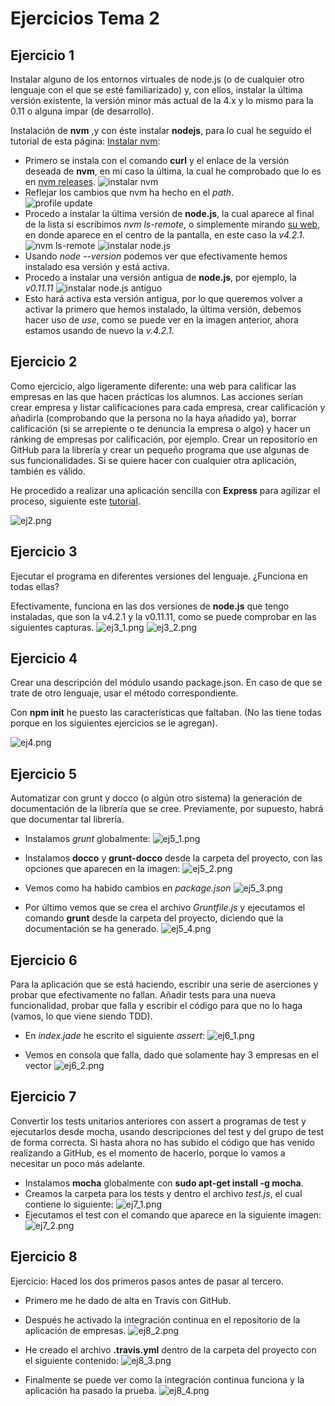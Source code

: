 # Ejercicios Tema 2
  
## Ejercicio 1

Instalar alguno de los entornos virtuales de node.js (o de cualquier otro lenguaje con el que se esté familiarizado) y, con ellos, instalar la última versión existente, la versión minor más actual de la 4.x y lo mismo para la 0.11 o alguna impar (de desarrollo).

Instalación de **nvm** ,y con éste instalar **nodejs**, para lo cual he seguido el tutorial de esta página: [Instalar nvm](https://www.digitalocean.com/community/tutorials/how-to-install-node-js-with-nvm-node-version-manager-on-a-vps):

- Primero se instala con el comando **curl** y el enlace de la versión deseada de **nvm**, en mi caso la última, la cual he comprobado que lo es en [nvm releases](https://github.com/creationix/nvm/releases).
![instalar nvm](http://i.imgur.com/gDzjOwA.png)
- Reflejar los cambios que nvm ha hecho en el *path*.  
![profile update](http://i.imgur.com/z1mvNxW.png)
- Procedo a instalar la última versión de **node.js**, la cual aparece al final de la lista si escribimos *nvm ls-remote*, o simplemente mirando [su web](https://nodejs.org/en/), en donde aparece en el centro de la pantalla, en este caso la *v4.2.1*.
![nvm ls-remote](http://i.imgur.com/ef53x8y.png)
![instalar node.js](http://i.imgur.com/bervxOz.png)
- Usando *node --version* podemos ver que efectivamente hemos instalado esa versión y está activa.
- Procedo a instalar una versión antigua de **node.js**, por ejemplo, la *v0.11.11* 
![instalar node.js antiguo](http://i.imgur.com/ZifJx5Z.png)
- Esto hará activa esta versión antigua, por lo que queremos volver a activar la primero que hemos instalado, la última versión, debemos hacer uso de *use*, como se puede ver en la imagen anterior, ahora estamos usando de nuevo la *v.4.2.1*.

## Ejercicio 2

Como ejercicio, algo ligeramente diferente: una web para calificar las empresas en las que hacen prácticas los alumnos. Las acciones serían crear empresa y listar calificaciones para cada empresa, crear calificación y añadirla (comprobando que la persona no la haya añadido ya), borrar calificación (si se arrepiente o te denuncia la empresa o algo) y hacer un ránking de empresas por calificación, por ejemplo. Crear un repositorio en GitHub para la librería y crear un pequeño programa que use algunas de sus funcionalidades. Si se quiere hacer con cualquier otra aplicación, también es válido.

He procedido a realizar una aplicación sencilla con **Express** para agilizar el proceso, siguiente este [tutorial](http://www.codedrinks.com/como-crear-una-pagina-web-con-node-js-express-jade-y-stylus/).

![ej2.png](http://i.imgur.com/Wmycejo.png)



## Ejercicio 3

Ejecutar el programa en diferentes versiones del lenguaje. ¿Funciona en todas ellas?

Efectivamente, funciona en las dos versiones de **node.js** que tengo instaladas, que son la v4.2.1 y la v0.11.11, como se puede comprobar en las siguientes capturas.
![ej3_1.png](http://i.imgur.com/yjnqyxF.png)
![ej3_2.png](http://i.imgur.com/QefYK2b.png)


## Ejercicio 4

Crear una descripción del módulo usando package.json. En caso de que se trate de otro lenguaje, usar el método correspondiente. 

Con **npm init** he puesto las características que faltaban. (No las tiene todas porque en los siguientes ejercicios se le agregan).

![ej4.png](http://i.imgur.com/zAOTX3l.png)

## Ejercicio 5

Automatizar con grunt y docco (o algún otro sistema) la generación de documentación de la librería que se cree. Previamente, por supuesto, habrá que documentar tal librería.

- Instalamos *grunt* globalmente:
![ej5_1.png](http://i.imgur.com/eEXjbmo.png)

- Instalamos **docco** y **grunt-docco** desde la carpeta del proyecto, con las opciones que aparecen en la imagen:
![ej5_2.png](http://i.imgur.com/rjnsfbF.png)

- Vemos como ha habido cambios en *package.json*
![ej5_3.png](http://i.imgur.com/EIIMBSZ.png)

- Por último vemos que se crea el archivo *Gruntfile.js* y ejecutamos el comando **grunt** desde la carpeta del proyecto, diciendo que la documentación se ha generado.
![ej5_4.png](http://i.imgur.com/Xd5XkiK.png)

## Ejercicio 6

Para la aplicación que se está haciendo, escribir una serie de aserciones y probar que efectivamente no fallan. Añadir tests para una nueva funcionalidad, probar que falla y escribir el código para que no lo haga (vamos, lo que viene siendo TDD).

- En *index.jade* he escrito el siguiente *assert*:
![ej6_1.png](http://i.imgur.com/lt06FOb.png)

- Vemos en consola que falla, dado que solamente hay 3 empresas en el vector
![ej6_2.png](http://i.imgur.com/HiyLAma.png)

## Ejercicio 7

Convertir los tests unitarios anteriores con assert a programas de test y ejecutarlos desde mocha, usando descripciones del test y del grupo de test de forma correcta. Si hasta ahora no has subido el código que has venido realizando a GitHub, es el momento de hacerlo, porque lo vamos a necesitar un poco más adelante. 

- Instalamos **mocha** globalmente con **sudo apt-get install -g mocha**.
- Creamos la carpeta para los tests y dentro el archivo *test.js*, el cual contiene lo siguiente:
![ej7_1.png](http://i.imgur.com/7FMqE6b.png)
- Ejecutamos el test con el comando que aparece en la siguiente imagen:
![ej7_2.png](http://i.imgur.com/JRx3ViC.png)

## Ejercicio 8

Ejercicio: Haced los dos primeros pasos antes de pasar al tercero.

- Primero me he dado de alta en Travis con GitHub.

- Después he activado la integración continua en el repositorio de la aplicación de empresas.
![ej8_2.png](http://i.imgur.com/zCvbP8l.png)

- He creado el archivo **.travis.yml** dentro de la carpeta del proyecto con el siguiente contenido:
![ej8_3.png](http://i.imgur.com/OOKCQAV.png)

- Finalmente se puede ver como la integración continua funciona y la aplicación ha pasado la prueba.
![ej8_4.png](http://i.imgur.com/0yEJPTl.png)




